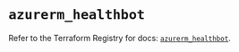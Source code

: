 # `azurerm_healthbot`

Refer to the Terraform Registry for docs: [`azurerm_healthbot`](https://registry.terraform.io/providers/hashicorp/azurerm/3.103.0/docs/resources/healthbot).
